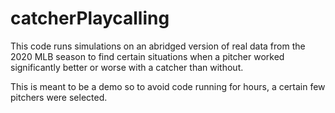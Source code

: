 # catcherPlaycalling
This code runs simulations on an abridged version of real data from the 2020 MLB season to find certain situations when a pitcher worked significantly better or worse with a catcher than without.

This is meant to be a demo so to avoid code running for hours, a certain few pitchers were selected.
